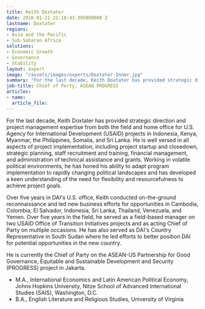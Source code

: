 ```yaml
---
title: Keith Doxtater
date: 2016-01-21 22:18:43.395000000 Z
lastname: Doxtater
regions:
- Asia and the Pacific
- Sub-Saharan Africa
solutions:
- Economic Growth
- Governance
- Stability
layout: expert
image: "/assets/images/experts/Doxtater-Inner.jpg"
summary: "For the last decade, Keith Doxtater has provided strategic direction and project management expertise from both the field and home office for U.S. Agency for International Development (USAID) projects in Indonesia, Kenya, Myanmar, the Philippines, Somalia, and Sri Lanka."
job-title: Chief of Party, ASEAN PROGRESS
articles:
- name:
  article_file:
---
```

For the last decade, Keith Doxtater has provided strategic direction and project management expertise from both the field and home office for U.S. Agency for International Development (USAID) projects in Indonesia, Kenya, Myanmar, the Philippines, Somalia, and Sri Lanka. He is well versed in all aspects of project implementation, including project startup and closedown, strategic planning, staff recruitment and training, financial management, and administration of technical assistance and grants. Working in volatile political environments, he has honed his ability to adapt program implementation to rapidly changing political landscapes and has developed a keen understanding of the need for flexibility and resourcefulness to achieve project goals.

Over five years in DAI's U.S. office, Keith conducted on-the-ground reconnaissance and led new business efforts for opportunities in Cambodia, Colombia, El Salvador, Indonesia, Sri Lanka, Thailand, Venezuela, and Yemen. Over five years in the field, he served as a field-based manager on two USAID Office of Transition Initiatives projects and as acting Chief of Party on multiple occasions. He has also served as DAI's Country Representative in South Sudan where he led efforts to better position DAI for potential opportunities in the new country.

He is currently the Chief of Party on the ASEAN-US Partnership for Good Governance, Equitable and Sustainable Development and Security (PROGRESS) project in Jakarta.

* M.A., International Economics and Latin American Political Economy, Johns Hopkins University, Nitze School of Advanced International Studies (SAIS), Washington, D.C.
* B.A., English Literature and Religious Studies, University of Virginia
